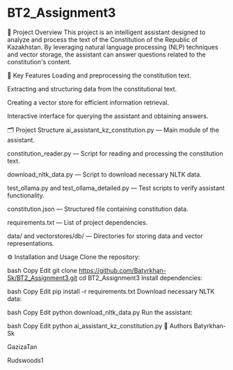 # BT2_Assignment3
📘 Project Overview
This project is an intelligent assistant designed to analyze and process the text of the Constitution of the Republic of Kazakhstan. By leveraging natural language processing (NLP) techniques and vector storage, the assistant can answer questions related to the constitution's content.

🧠 Key Features
Loading and preprocessing the constitution text.

Extracting and structuring data from the constitutional text.

Creating a vector store for efficient information retrieval.

Interactive interface for querying the assistant and obtaining answers.

🗂️ Project Structure
ai_assistant_kz_constitution.py — Main module of the assistant.

constitution_reader.py — Script for reading and processing the constitution text.

download_nltk_data.py — Script to download necessary NLTK data.

test_ollama.py and test_ollama_detailed.py — Test scripts to verify assistant functionality.

constitution.json — Structured file containing constitution data.

requirements.txt — List of project dependencies.

data/ and vectorstores/db/ — Directories for storing data and vector representations.

⚙️ Installation and Usage
Clone the repository:

bash
Copy
Edit
git clone https://github.com/Batyrkhan-Sk/BT2_Assignment3.git
cd BT2_Assignment3
Install dependencies:

bash
Copy
Edit
pip install -r requirements.txt
Download necessary NLTK data:

bash
Copy
Edit
python download_nltk_data.py
Run the assistant:

bash
Copy
Edit
python ai_assistant_kz_constitution.py
👥 Authors
Batyrkhan-Sk

GazizaTan

Rudswoods1

